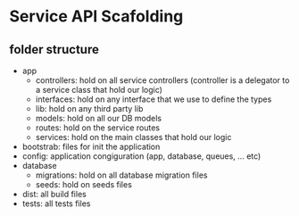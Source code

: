 # Service API Scafolding

## folder structure

- app
    - controllers: hold on all service controllers (controller is a delegator to a service class that hold our logic)
    - interfaces: hold on any interface that we use to define the types
    - lib: hold on any third party lib
    - models: hold on all our DB models
    - routes: hold on the service routes
    - services: hold on the main classes that hold our logic
- bootstrab: files for init the application
- config: application congiguration (app, database, queues, ... etc)
- database
    - migrations: hold on all database migration files
    - seeds: hold on seeds files
- dist: all build files
- tests: all tests files

